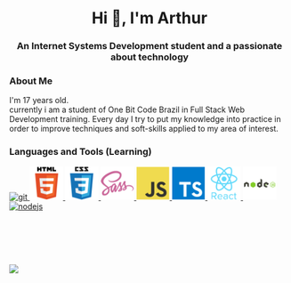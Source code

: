 <h1 align="center">Hi 👋, I'm Arthur</h1>
<h3 align="center">An Internet Systems Development student and a passionate about technology</h3>

<h3 align="left">About Me</h3>
<p align="left"> I'm 17 years old. <br>
 currently i am a student of One Bit Code Brazil in Full Stack Web Development training. Every day I try to put my knowledge into practice in order to improve techniques and soft-skills applied to my area of ​​interest.</p>

<h3 align="left">Languages and Tools (Learning)</h3>
<p align="left"> 

<a href="https://git-scm.com/" target="_blank"> <img src="https://www.vectorlogo.zone/logos/git-scm/git-scm-icon.svg" alt="git" width="60" height="60"/> </a> <a href="https://www.w3.org/html/" target="_blank"> <img src="https://raw.githubusercontent.com/devicons/devicon/master/icons/html5/html5-original-wordmark.svg" alt="html5" width="60" height="60"/> </a><a href="https://www.w3schools.com/css/" target="_blank"> <img src="https://raw.githubusercontent.com/devicons/devicon/master/icons/css3/css3-original-wordmark.svg" alt="css3" width="60" height="60"/> </a> <a href="https://sass-lang.com" target="_blank"> <img src="https://raw.githubusercontent.com/devicons/devicon/master/icons/sass/sass-original.svg" alt="sass" width="60" height="60"/> </a>  <a href="https://developer.mozilla.org/en-US/docs/Web/JavaScript" target="_blank"> <img src="https://raw.githubusercontent.com/devicons/devicon/master/icons/javascript/javascript-original.svg" alt="javascript" width="60" height="60"/> </a> <a href="https://www.typescriptlang.org/" target="_blank"> <img src="https://raw.githubusercontent.com/devicons/devicon/master/icons/typescript/typescript-original.svg" alt="typescript" width="60" height="60"/> </a> <a href="https://reactjs.org/" target="_blank"> <img src="https://raw.githubusercontent.com/devicons/devicon/master/icons/react/react-original-wordmark.svg" alt="react" width="60" height="60"/> </a> <a href="https://nodejs.org" target="_blank"> <img src="https://raw.githubusercontent.com/devicons/devicon/master/icons/nodejs/nodejs-original-wordmark.svg" alt="nodejs" width="60" height="60"/> </a>
 <a href="https://www.mongodb.com" target="_blank"> <img src="https://cdn.jsdelivr.net/gh/devicons/devicon/icons/mongodb/mongodb-plain-wordmark.svg" alt="nodejs" width="60" height="60"/> </a>

</p>

<br><br>

<br><br>
<img src="https://imgur.com/rilHVxA.png"/>

